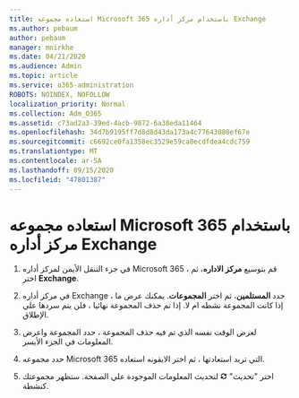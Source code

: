 ```yaml
---
title: استعاده مجموعه Microsoft 365 باستخدام مركز أداره Exchange
ms.author: pebaum
author: pebaum
manager: mnirkhe
ms.date: 04/21/2020
ms.audience: Admin
ms.topic: article
ms.service: o365-administration
ROBOTS: NOINDEX, NOFOLLOW
localization_priority: Normal
ms.collection: Adm_O365
ms.assetid: c73ad2a3-39ed-4acb-9872-6a38eda11464
ms.openlocfilehash: 34d7b9195ff7d8d8d43da173a4c77643080ef67e
ms.sourcegitcommit: c6692ce0fa1358ec3529e59ca0ecdfdea4cdc759
ms.translationtype: MT
ms.contentlocale: ar-SA
ms.lasthandoff: 09/15/2020
ms.locfileid: "47801387"
---
```

# <a name="restore-a-microsoft-365-group-using-the-exchange-admin-center"></a>استعاده مجموعه Microsoft 365 باستخدام مركز أداره Exchange

1. في جزء التنقل الأيمن لمركز أداره Microsoft 365 ، قم بتوسيع **مركز الاداره**، ثم اختر **Exchange**.
    
2. في مركز أداره Exchange ، حدد **المستلمين**، ثم اختر **المجموعات**. يمكنك عرض ما إذا كانت المجموعة نشطه ام لا. إذا تم حذف المجموعة نهائيا ، فلن يتم سردها علي الإطلاق.
    
3. لعرض الوقت نفسه الذي تم فيه حذف المجموعة ، حدد المجموعة واعرض المعلومات في الجزء الأيسر.
    
4. حدد مجموعه Microsoft 365 التي تريد استعادتها ، ثم اختر الايقونه استعاده.
    
5. اختر "تحديث" ![أيقونه التحديث](media/6464df90-2a91-4c1f-92a6-9a38c7696ac3.gif) لتحديث المعلومات الموجودة علي الصفحة. ستظهر مجموعتك كنشطة. 
    

